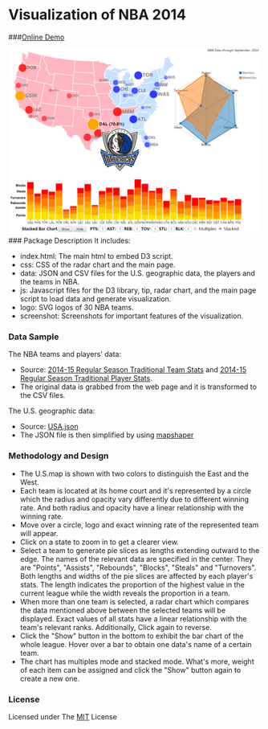 # Visualization of NBA 2014
###[Online Demo](http://lemonchiu.github.io/NBA-Visualization/)

<img src="https://raw.githubusercontent.com/LemonChiu/NBA-Visualization/master/screenshot/Overview.jpg" align="left" width="800">
### Package Description
It includes:

+ index.html: The main html to embed D3 script.
+ css: CSS of the radar chart and the main page.
+ data: JSON and CSV files for the U.S. geographic data, the players and the teams in NBA.
+ js: Javascript files for the D3 library, tip, radar chart, and the main page script to load data and generate visualization.
+ logo: SVG logos of 30 NBA teams.
+ screenshot: Screenshots for important features of the visualization.

### Data Sample
The NBA teams and players' data:

+ Source: [2014-15 Regular Season Traditional Team Stats](http://stats.nba.com/league/team/#!/) and [2014-15 Regular Season Traditional Player Stats](http://stats.nba.com/league/player/#!/).
+ The original data is grabbed from the web page and it is transformed to the CSV files.

The U.S. geographic data:

+ Source: [USA.json](http://www.ourd3js.com/map/worldmap/America/USA.json)
+ The JSON file is then simplified by using [mapshaper](http://mapshaper.org/)

### Methodology and Design
+ The U.S.map is shown with two colors to distinguish the East and the West.
+ Each team is located at its home court and it's represented by a circle which the radius and opacity vary differently due to different winning rate. And both radius and opacity have a linear relationship with the winning rate.
+ Move over a circle, logo and exact winning rate of the represented team will appear.
+ Click on a state to zoom in to get a clearer view.
+ Select a team to generate pie slices as lengths extending outward to the edge. The names of the relevant data are specified in the center. They are "Points", "Assists", "Rebounds", "Blocks", "Steals" and "Turnovers". Both lengths and widths of the pie slices are affected by each player's stats. The length indicates the proportion of the highest value in the current league while the width reveals the proportion in a team.
+ When more than one team is selected, a radar chart which compares the data mentioned above between the selected teams will be displayed. Exact values of all stats have a linear relationship with the team's relevant ranks. Additionally, Click again to reverse.
+ Click the "Show" button in the bottom to exhibit the bar chart of the whole league. Hover over a bar to obtain one data's name of a certain team.
+ The chart has multiples mode and stacked mode. What's more, weight of each item can be assigned and click the "Show" button again to create a new one.

### License
Licensed under The [MIT](https://github.com/LemonChiu/NBA-Visualization/blob/gh-pages/LICENSE) License
